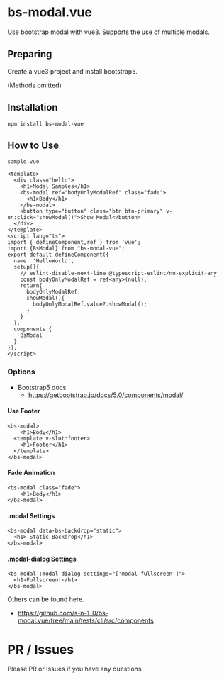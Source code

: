 # bs-modal.vue
Use bootstrap modal with vue3.
Supports the use of multiple modals.

## Preparing
Create a vue3 project and install bootstrap5.

(Methods omitted)

## Installation
```
npm install bs-modal-vue
```

## How to Use
`sample.vue`
```vue
<template>
  <div class="hello">
    <h1>Modal Samples</h1>
    <bs-modal ref="bodyOnlyModalRef" class="fade">
      <h1>Body</h1>
    </bs-modal>
    <button type="button" class="btn btn-primary" v-on:click="showModal()">Show Modal</button>
  </div>
</template>
<script lang="ts">
import { defineComponent,ref } from 'vue';
import {BsModal} from "bs-modal-vue";
export default defineComponent({
  name: 'HelloWorld',
  setup(){
    // eslint-disable-next-line @typescript-eslint/no-explicit-any
    const bodyOnlyModalRef = ref<any>(null);
    return{
      bodyOnlyModalRef,
      showModal(){
        bodyOnlyModalRef.value?.showModal();
      }
    }
  },
  components:{
    BsModal
  }
});
</script>
```
### Options
+ Bootstrap5 docs
  + https://getbootstrap.jp/docs/5.0/components/modal/

#### Use Footer
```vue
<bs-modal>
    <h1>Body</h1>
  <template v-slot:footer>
    <h1>Footer</h1>
  </template>
</bs-modal>
```
#### Fade Animation
```
<bs-modal class="fade">
    <h1>Body</h1>
</bs-modal>
```
#### .modal Settings
```vue
<bs-modal data-bs-backdrop="static">
  <h1> Static Backdrop</h1>
</bs-modal>
```

#### .modal-dialog Settings
```
<bs-modal :modal-dialog-settings="['modal-fullscreen']">
  <h1>Fullscreen!</h1>
</bs-modal>
```

Others can be found here.
  + https://github.com/s-n-1-0/bs-modal.vue/tree/main/tests/cli/src/components

# PR / Issues
Please PR or Issues if you have any questions.